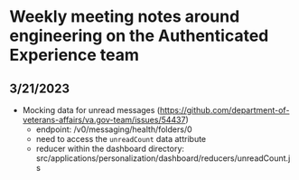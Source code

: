 # Weekly meeting notes around engineering on the Authenticated Experience team

## 3/21/2023 

- Mocking data for unread messages (https://github.com/department-of-veterans-affairs/va.gov-team/issues/54437)
  - endpoint: /v0/messaging/health/folders/0
  - need to access the `unreadCount` data attribute
  - reducer within the dashboard directory: src/applications/personalization/dashboard/reducers/unreadCount.js

